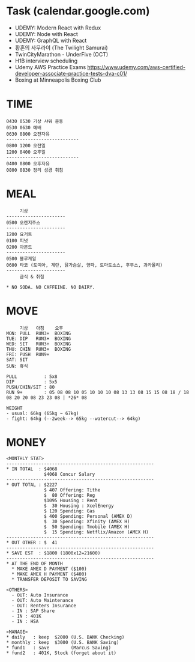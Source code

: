 # Task (calendar.google.com)
* UDEMY: Modern React with Redux
* UDEMY: Node with React
* UDEMY: GraphQL with React
* 황혼의 사무라이 (The Twilight Samurai)
* TwinCityMarathon - UnderFive (OCT)
* H1B interview scheduling
* Udemy AWS Practice Exams https://www.udemy.com/aws-certified-developer-associate-practice-tests-dva-c01/
* Boxing at Minneapolis Boxing Club

# TIME
  ```
  0430 0530 기상 샤워 운동
  0530 0630 예배
  0630 0800 오전자유
  ---------------------------
  0800 1200 오전일
  1200 0400 오후일              
  ---------------------------
  0400 0800 오후자유
  0800 0830 정리 성경 취침
  ```

# MEAL
  ```
       기상
  ----------------------
  0500 오렌지주스
  ----------------------
  1200 요거트
  0100 피넛
  0200 아몬드
  ----------------------
  0500 블루케일
  0600 타코 (토띠아, 계란, 닭가슴살, 양파, 토마토소스, 후무스, 과카몰리)
  ----------------------
       금식 & 취침
  
  * NO SODA. NO CAFFEINE. NO DAIRY.
  ```

# MOVE
  ```
       기상   아침    오후
  MON: PULL  RUN3+  BOXING
  TUE: DIP   RUN3+  BOXING
  WED: SIT   RUN3+  BOXING
  THU: CHIN  RUN3+  BOXING
  FRI: PUSH  RUN9+
  SAT: SIT
  SUN: 휴식
  
  PULL          : 5x8
  DIP           : 5x5
  PUSH/CHIN/SIT : 80
  RUN 9+        : 05 08 08 10 05 10 10 10 08 13 13 08 15 15 08 18 / 18 08 20 20 08 23 23 08 | *26* 08
  
  WEIGHT
  - usual: 66kg (65kg ~ 67kg)
  - fight: 64kg (--2week--> 65kg --watercut--> 64kg)
  ```
  
# MONEY
```
<MONTHLY STAT>
-------------------------------------------------------
* IN TOTAL  : $4068
              $4068 Concur Salary
-------------------------------------------------------
* OUT TOTAL : $2227
              $ 407 Offering: Tithe
              $  80 Offering: Reg
              $1095 Housing : Rent
              $  30 Housing : XcelEnergy
              $ 120 Spending: Gas
              $ 400 Spending: Personal (AMEX D)
              $  30 Spending: Xfinity (AMEX H)
              $  50 Spending: Tmobile (AMEX H)
              $  15 Spending: Netflix/Amazon (AMEX H) 
-------------------------------------------------------
* OUT OTHER : $  41
-------------------------------------------------------
* SAVE EST  : $1800 (1800x12=21600)
-------------------------------------------------------
* AT THE END OF MONTH
  * MAKE AMEX D PAYMENT ($100)
  * MAKE AMEX H PAYMENT ($400)
  * TRANSFER DEPOSIT TO SAVING
              
<OTHERS>
  - OUT: Auto Insurance
  - OUT: Auto Maintenance
  - OUT: Renters Insurance
  - IN : SAP Share
  - IN : 401K
  - IN : HSA

<MANAGE>
* daily   : keep  $2000 (U.S. BANK Checking)
* monthly : keep  $3000 (U.S. BANK Saving)
* fund1   : save        (Marcus Saving)
* fund2   : 401K, Stock (forget about it)
```

